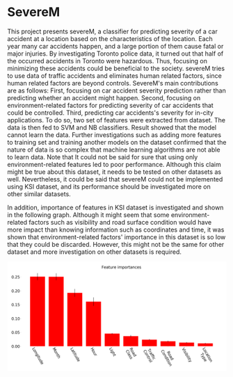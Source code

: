 # SevereM
This project presents severeM, a classifier for predicting severity of a car accident at a location based on the characteristics of the location. Each year many car accidents happen, and a large portion of them cause fatal or major injuries. By investigating Toronto police data, it turned out that half of the occurred accidents in Toronto were hazardous. Thus, focusing on minimizing these accidents could be beneficial to the society. severeM tries to use data of traffic accidents and eliminates human related factors, since human related factors are beyond controls. SevereM's main contributions are as follows: First, focusing on car accident severity prediction rather than predicting whether an accident might happen. Second, focusing on environment-related factors for predicting severity of car accidents that could be controlled. Third, predicting car accidents's severity for in-city applications. To do so, two set of features were extracted from dataset. The data is then fed to SVM and NB classifiers. Result showed that the model cannot learn the data. Further investigations such as adding more features to training set and training another models on the dataset confirmed that the nature of data is so complex that machine learning algorithms are not able to learn data. Note that It could not be said for sure that using only environment-related features led to poor performance. Although this claim might be true about this dataset, it needs to be tested on other datasets as well. Nevertheless, it could be said that severeM could not be implemented using KSI dataset, and its performance should be investigated more on other similar datasets.

In addition, importance of features in KSI dataset is investigated and shown in the following graph. Although it might seem that some environment-related factors such as visibility and road surface condition would have more impact than knowing information such as coordinates and time, it was shown that environment-related factors' importance in this dataset is so low that they could be discarded. However, this might not be the same for other dataset and more investigation on other datasets is required.

![alt text](https://github.com/sameli74/SevereM/blob/master/demo.png)
